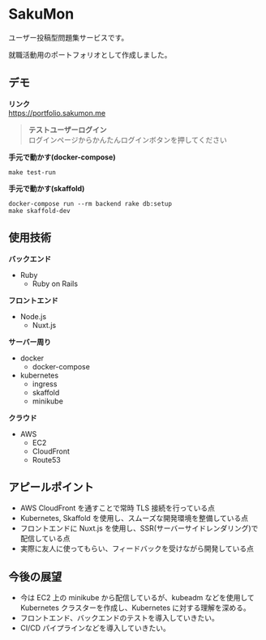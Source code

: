 # SakuMon

ユーザー投稿型問題集サービスです。

就職活動用のポートフォリオとして作成しました。

## デモ

**リンク**  
https://portfolio.sakumon.me

> **テストユーザーログイン**  
> ログインページからかんたんログインボタンを押してください

**手元で動かす(docker-compose)**

```
make test-run
```

**手元で動かす(skaffold)**

```
docker-compose run --rm backend rake db:setup
make skaffold-dev
```

## 使用技術

**バックエンド**

- Ruby
  - Ruby on Rails

**フロントエンド**

- Node.js
  - Nuxt.js

**サーバー周り**

- docker
  - docker-compose
- kubernetes
  - ingress
  - skaffold
  - minikube

**クラウド**

- AWS
  - EC2
  - CloudFront
  - Route53

## アピールポイント

- AWS CloudFront を通すことで常時 TLS 接続を行っている点
- Kubernetes, Skaffold を使用し、スムーズな開発環境を整備している点
- フロントエンドに Nuxt.js を使用し、SSR(サーバーサイドレンダリング)で配信している点
- 実際に友人に使ってもらい、フィードバックを受けながら開発している点

## 今後の展望

- 今は EC2 上の minikube から配信しているが、kubeadm などを使用して Kubernetes クラスターを作成し、Kubernetes に対する理解を深める。
- フロントエンド、バックエンドのテストを導入していきたい。
- CI/CD パイプラインなどを導入していきたい。
